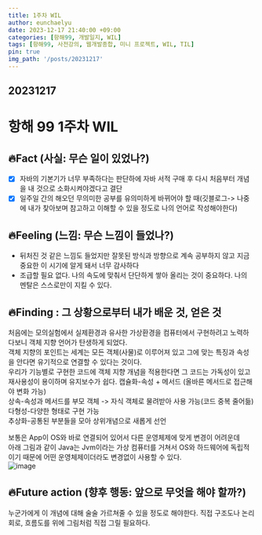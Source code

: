 ```yaml
---
title: 1주차 WIL
author: eunchaelyu
date: 2023-12-17 21:40:00 +09:00
categories: [항해99, 개발일지, WIL]
tags: [항해99, 사전강의, 웹개발종합, 미니 프로젝트, WIL, TIL]
pin: true
img_path: '/posts/20231217'
---
```


## 20231217
# 항해 99 1주차 WIL            
## 🔥Fact (사실: 무슨 일이 있었나?)        
- [x]    자바의 기본기가 너무 부족하다는 판단하에 자바 서적 구매 후 다시 처음부터 개념을 내 것으로 소화시켜야겠다고 결단    
- [x]    일주일 간의 해오던 무의미한 공부를 유의미하게 바뀌어야 할 때(깃블로그-> 나중에 내가 찾아보며 참고하고 이해할 수 있을 정도로 나의 언어로 작성해야한다)

## 🔥Feeling (느낌: 무슨 느낌이 들었나?)          
  -   뒤처진 것 같은 느낌도 들었지만 잘못된 방식과 방향으로 계속 공부하지 않고 지금 중요한 이 시기에 알게 돼서 너무 감사하다
  -   조급할 필요 없다. 나의 속도에 맞춰서 단단하게 쌓아 올리는 것이 중요하다. 나의 멘탈은 스스로만이 지킬 수 있다.
  
## 🔥Finding : 그 상황으로부터 내가 배운 것, 얻은 것         
  처음에는 모의실험에서 실제환경과 유사한 가상환경을 컴퓨터에서 구현하려고 노력하다보니 객체 지향 언어가 탄생하게 되었다.  
객체 지향의 포인트는 세계는 모든 객체(사물)로 이루어져 있고 그에 맞는 특징과 속성을 안다면 유기적으로 연결할 수 있다는 것이다.    
우리가 기능별로 구현한 코드에 객체 지향 개념을 적용한다면 그 코드는 가독성이 있고 재사용성이 용이하며 유지보수가 쉽다.
캡슐화-속성 + 메서드 (올바른 메서드로 접근해야 변화 가능)      
상속-속성과 메서드를 부모 객체 -> 자식 객체로 물려받아 사용 가능(코드 중복 줄어듦)  
다형성-다양한 형태로 구현 가능    
추상화-공통된 부분들을 모아 상위개념으로 새롭게 선언
 
보통은 App이 OS와 바로 연결되어 있어서 다른 운영체제에 맞게 변경이 어려운데    
아래 그림과 같이 Java는 Jvm이라는 가상 컴퓨터를 거쳐서 OS와 하드웨어에 독립적이기 때문에 어떤 운영체제이더라도 변경없이 사용할 수 있다.    
![image](https://github.com/eunchaelyu/eunchaelyu.github.io/assets/119996957/1df273db-9275-43b3-94f1-dadbd780ed19)

    
## 🔥Future action (향후 행동: 앞으로 무엇을 해야 할까?)             
  누군가에게 이 개념에 대해 술술 가르쳐줄 수 있을 정도로 해야한다.
  직접 구조도나 논리 회로, 흐름도를 위에 그림처럼 직접 그릴 필요하다.
  



